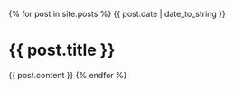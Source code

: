 {% for post in site.posts %}
{{ post.date | date_to_string }}

# {{ post.title }}

{{ post.content }}
{% endfor %}
